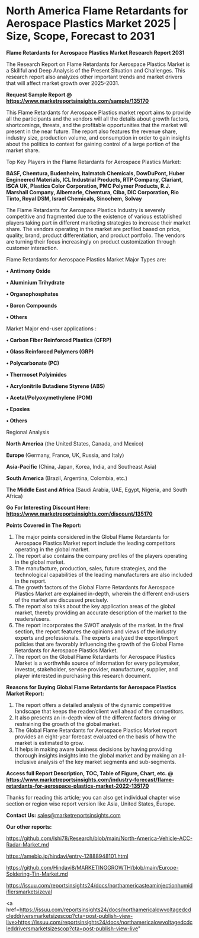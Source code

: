  # North America Flame Retardants for Aerospace Plastics Market 2025 | Size, Scope, Forecast to 2031

<strong>Flame Retardants for Aerospace Plastics Market Research Report 2031</strong>

The Research Report on Flame Retardants for Aerospace Plastics Market is a Skillful and Deep Analysis of the Present Situation and Challenges. This research report also analyzes other important trends and market drivers that will affect market growth over 2025-2031.

<strong>Request Sample Report @ <a href=https://www.marketreportsinsights.com/sample/135170>https://www.marketreportsinsights.com/sample/135170</a></strong>

This Flame Retardants for Aerospace Plastics market report aims to provide all the participants and the vendors will all the details about growth factors, shortcomings, threats, and the profitable opportunities that the market will present in the near future. The report also features the revenue share, industry size, production volume, and consumption in order to gain insights about the politics to contest for gaining control of a large portion of the market share.

Top Key Players in the Flame Retardants for Aerospace Plastics Market:

<strong>BASF, Chemtura, Budenheim, Italmatch Chemicals, DowDuPont, Huber Engineered Materials, ICL Industrial Products, RTP Company, Clariant, ISCA UK, Plastics Color Corporation, PMC Polymer Products, R.J. Marshall Company, Albemarle, Chemtura, Ciba, DIC Corporation, Rio Tinto, Royal DSM, Israel Chemicals, Sinochem, Solvay</strong>

The Flame Retardants for Aerospace Plastics Industry is severely competitive and fragmented due to the existence of various established players taking part in different marketing strategies to increase their market share. The vendors operating in the market are profiled based on price, quality, brand, product differentiation, and product portfolio. The vendors are turning their focus increasingly on product customization through customer interaction.

Flame Retardants for Aerospace Plastics Market Major Types are:

<strong>• Antimony Oxide

• Aluminium Trihydrate

• Organophosphates

• Boron Compounds

• Others</strong>

Market Major end-user applications :

<strong>• Carbon Fiber Reinforced Plastics (CFRP)

• Glass Reinforced Polymers (GRP)

• Polycarbonate (PC)

• Thermoset Polyimides

• Acrylonitrile Butadiene Styrene (ABS)

• Acetal/Polyoxymethylene (POM)

• Epoxies

• Others</strong>

Regional Analysis

</u><strong><b>North America</b></strong> (the United States, Canada, and Mexico)

<strong><b>Europe </b></strong>(Germany, France, UK, Russia, and Italy)

<strong><b>Asia-Pacific</b></strong> (China, Japan, Korea, India, and Southeast Asia)

<strong><b>South America</b></strong> (Brazil, Argentina, Colombia, etc.)

<strong><b>The Middle East and Africa</b></strong> (Saudi Arabia, UAE, Egypt, Nigeria, and South Africa)

<strong>Go For Interesting Discount Here: <a href=https://www.marketreportsinsights.com/discount/135170>https://www.marketreportsinsights.com/discount/135170</a></strong>

<strong>Points Covered in The Report:</strong>
<ol>
  <li>The major points considered in the Global Flame Retardants for Aerospace Plastics Market report include the leading competitors operating in the global market.</li>
  <li>The report also contains the company profiles of the players operating in the global market.</li>
  <li>The manufacture, production, sales, future strategies, and the technological capabilities of the leading manufacturers are also included in the report.</li>
  <li>The growth factors of the Global Flame Retardants for Aerospace Plastics Market are explained in-depth, wherein the different end-users of the market are discussed precisely.</li>
  <li>The report also talks about the key application areas of the global market, thereby providing an accurate description of the market to the readers/users.</li>
  <li>The report incorporates the SWOT analysis of the market. In the final section, the report features the opinions and views of the industry experts and professionals. The experts analyzed the export/import policies that are favorably influencing the growth of the Global Flame Retardants for Aerospace Plastics Market.</li>
  <li>The report on the Global Flame Retardants for Aerospace Plastics Market is a worthwhile source of information for every policymaker, investor, stakeholder, service provider, manufacturer, supplier, and player interested in purchasing this research document.</li>
</ol>
<strong>Reasons for Buying Global Flame Retardants for Aerospace Plastics Market Report:</strong>

<ol>
  <li>The report offers a detailed analysis of the dynamic competitive landscape that keeps the reader/client well ahead of the competitors.</li>
  <li>It also presents an in-depth view of the different factors driving or restraining the growth of the global market.</li>
  <li>The Global Flame Retardants for Aerospace Plastics Market report provides an eight-year forecast evaluated on the basis of how the market is estimated to grow.</li>
  <li>It helps in making aware business decisions by having providing thorough insights insights into the global market and by making an all-inclusive analysis of the key market segments and sub-segments.</li>
</ol>
<strong>Access full Report Description, TOC, Table of Figure, Chart, etc. @ <a href=https://www.marketreportsinsights.com/industry-forecast/flame-retardants-for-aerospace-plastics-market-2022-135170>https://www.marketreportsinsights.com/industry-forecast/flame-retardants-for-aerospace-plastics-market-2022-135170</a></strong>


Thanks for reading this article; you can also get individual chapter wise section or region wise report version like Asia, United States, Europe.

<strong>Contact Us:</strong>
sales@marketreportsinsights.com

<strong>Our other reports:</strong>

<a href=https://github.com/Ishi78/Research/blob/main/North-America-Vehicle-ACC-Radar-Market.md>https://github.com/Ishi78/Research/blob/main/North-America-Vehicle-ACC-Radar-Market.md</a>

<a href=https://ameblo.jp/hindavi/entry-12888948101.html>https://ameblo.jp/hindavi/entry-12888948101.html</a>

<a href=https://github.com/Hindavi8/MARKETINGGROWTH/blob/main/Europe-Soldering-Tin-Market.md>https://github.com/Hindavi8/MARKETINGGROWTH/blob/main/Europe-Soldering-Tin-Market.md</a>

<a href=https://issuu.com/reportsinsights24/docs/northamericasteaminjectionhumidifiersmarketsizeval>https://issuu.com/reportsinsights24/docs/northamericasteaminjectionhumidifiersmarketsizeval</a>

<a href=https://issuu.com/reportsinsights24/docs/northamericalowvoltagedcdcleddriversmarketsizescop?cta=post-publish-view-live>https://issuu.com/reportsinsights24/docs/northamericalowvoltagedcdcleddriversmarketsizescop?cta=post-publish-view-live</a>"
